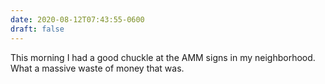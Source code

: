 ```yaml
---
date: 2020-08-12T07:43:55-0600
draft: false
---
```




This morning I had a good chuckle at the AMM signs in my neighborhood. What a massive waste of money that was.



